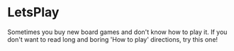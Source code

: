 # LetsPlay
Sometimes you buy new board games and don't know how to play it. If you don't want to read long and boring 'How to play' directions, try this one!
